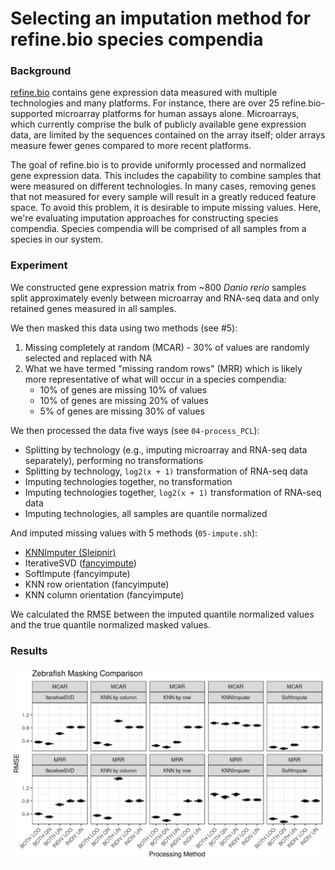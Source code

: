 # Selecting an imputation method for refine.bio species compendia

### Background

[refine.bio](https://github.com/AlexsLemonade/refinebio) contains gene expression data measured with multiple technologies and many platforms. 
For instance, there are over 25 refine.bio-supported microarray platforms for human assays alone. 
Microarrays, which currently comprise the bulk of publicly available gene expression data, are limited by the sequences contained on the array itself; 
older arrays measure fewer genes compared to more recent platforms. 

The goal of refine.bio is to provide uniformly processed and normalized gene expression data. 
This includes the capability to combine samples that were measured on different technologies. 
In many cases, removing genes that not measured for every sample will result in a greatly reduced feature space. 
To avoid this problem, it is desirable to impute missing values. 
Here, we're evaluating imputation approaches for constructing species compendia. Species compendia will be comprised of all samples from a species in our system.

### Experiment

We constructed gene expression matrix from ~800 _Danio rerio_ samples split approximately evenly between microarray and RNA-seq data and only retained genes measured in all samples.

We then masked this data using two methods (see #5):

1. Missing completely at random (MCAR) - 30% of values are randomly selected and replaced with NA
2. What we have termed "missing random rows" (MRR) which is likely more representative of what will occur in a species compendia:
    * 10% of genes are missing 10% of values
    * 10% of genes are missing 20% of values
    * 5% of genes are missing 30% of values

We then processed the data five ways (see `04-process_PCL`):

* Splitting by technology (e.g., imputing microarray and RNA-seq data 
separately), performing no transformations
* Splitting by technology, `log2(x + 1)` transformation of RNA-seq data
* Imputing technologies together, no transformation
* Imputing technologies together, `log2(x + 1)` transformation of RNA-seq data
* Imputing technologies, all samples are quantile normalized

And imputed missing values with 5 methods (`05-impute.sh`):

* [KNNImputer (Sleipnir)](https://libsleipnir.bitbucket.io/KNNImputer.html)
* IterativeSVD ([fancyimpute](https://github.com/iskandr/fancyimpute))
* SoftImpute (fancyimpute)
* KNN row orientation (fancyimpute)
* KNN column orientation (fancyimpute)

We calculated the RMSE between the imputed quantile normalized values and the true quantile normalized masked values.

### Results

![](https://raw.githubusercontent.com/AlexsLemonade/compendium-processing/master/select_imputation_method/plots/RMSE_all.png)